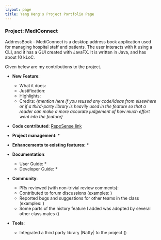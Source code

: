 ```yaml
---
layout: page
title: Yang Heng's Project Portfolio Page
---
```


### Project: MediConnect

AddressBook - MediConnect is a desktop address book application used for managing hospital staff and patients. The user interacts with it using a CLI, and it has a GUI created with JavaFX. It is written in Java, and has about 10 kLoC.

Given below are my contributions to the project.

* **New Feature**: 
  * What it does: 
  * Justification: 
  * Highlights: 
  * Credits: *{mention here if you reused any code/ideas from elsewhere or if a third-party library is heavily used in the feature so that a reader can make a more accurate judgement of how much effort went into the feature}*

* **Code contributed**: [RepoSense link]()

* **Project management**:
  * 

* **Enhancements to existing features**:
  * 

* **Documentation**:
  * User Guide:
    * 
  * Developer Guide:
    * 

* **Community**:
  * PRs reviewed (with non-trivial review comments): []()
  * Contributed to forum discussions (examples: []())
  * Reported bugs and suggestions for other teams in the class (examples: []())
  * Some parts of the history feature I added was adopted by several other class mates ([]())

* **Tools**:
  * Integrated a third party library (Natty) to the project ([]())
